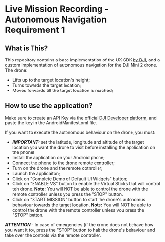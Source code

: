 # Live Mission Recording - Autonomous Navigation Requirement 1

## What is This?

This repository contains a base implementation of the UX SDK [by DJI](https://github.com/dji-sdk/Mobile-UXSDK-Android), and a custom implementation of autonomous navigation for the DJI Mini 2 drone. The drone:
- Lifts up to the target location's height;
- Turns towards the target location;
- Moves forwards till the target location is reached;

## How to use the application?

Make sure to create an API Key via the official [DJI Developer platform](https://developer.dji.com/), and paste the key in the AndroidManifest.xml file.

If you want to execute the autonomous behaviour on the drone, you must:
- ***IMPORTANT:*** set the latitude, longitude and altitude of the target location you want the drone to visit before installing the application on the phone!
- Install the application on your Android phone;
- Connect the phone to the drone remote controller;
- Turn on the drone and the remote cotnroller;
- Launch the applicaiton;
- Click on "Complete Demo of Default UI Widgets" button;
- Click on "ENABLE VS" button to enable the Virtual Sticks that will control teh drone. **Note:** You will NOT be able to control the drone with the remote controller unless you press the "STOP" button.
- Click on "START MISSION" button to start the drone's autonomus behaviour towards the target location. **Note:** You will NOT be able to control the drone with the remote controller unless you press the "STOP" button.

***ATTENTION*** - In case of emergencies (if the drone does not behave how you want it to), press the "STOP" button to halt the drone's behaviour and take over the controls via the remote controller. 